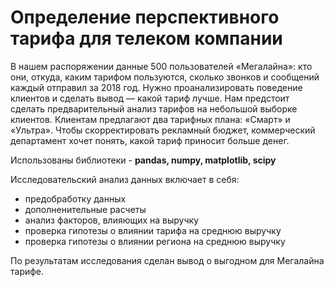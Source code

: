 # Определение перспективного тарифа для телеком компании

В нашем распоряжении данные 500 пользователей «Мегалайна»: кто они, откуда, каким тарифом пользуются, сколько звонков и сообщений каждый отправил за 2018 год.
Нужно проанализировать поведение клиентов и сделать вывод — какой тариф лучше. Нам предстоит сделать предварительный анализ тарифов на небольшой выборке клиентов. 
Клиентам предлагают два тарифных плана: «Смарт» и «Ультра». Чтобы скорректировать рекламный бюджет, коммерческий департамент хочет понять, какой тариф приносит больше денег.

Использованы библиотеки - **pandas, numpy, matplotlib, scipy**

Исследовательский анализ данных включает в себя:

- предобработку данных
- дополненительные расчеты
- анализ факторов, влияющих на выручку
- проверка гипотезы о влиянии тарифа на среднюю выручку
- проверка гипотезы о влиянии региона на среднюю выручку

По результатам исследования сделан вывод о выгодном для Мегалайна тарифе.

